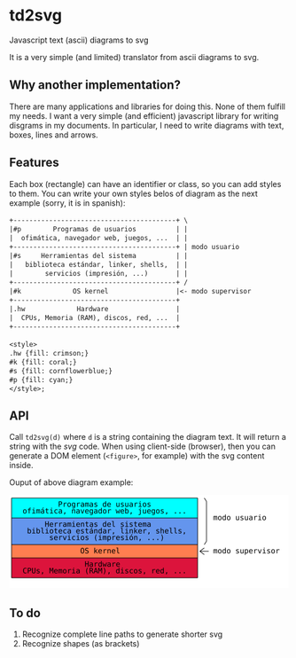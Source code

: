 # td2svg
Javascript text (ascii) diagrams to svg

It is a very simple (and limited) translator from ascii diagrams to svg.

## Why another implementation?

There are many applications and libraries for doing this. None of them fulfill my needs. 
I want a very simple (and efficient) javascript library for writing disgrams in my documents.
In particular, I need to write diagrams with text, boxes, lines and arrows.

## Features

Each box (rectangle) can have an identifier or class, so you can add styles to them.
You can write your own styles belos of diagram as the next example (sorry, it is in spanish):

```
+-----------------------------------------+ \
|#p        Programas de usuarios          | |
|  ofimática, navegador web, juegos, ...  | |
+-----------------------------------------+ | modo usuario
|#s     Herramientas del sistema          | |
|   biblioteca estándar, linker, shells,  | |
|        servicios (impresión, ...)       | |
+-----------------------------------------+ /
|#k             OS kernel                 |<- modo supervisor
+-----------------------------------------+ 
|.hw             Hardware                 |
|  CPUs, Memoria (RAM), discos, red, ...  |
+-----------------------------------------+

<style>
.hw {fill: crimson;}
#k {fill: coral;}
#s {fill: cornflowerblue;}
#p {fill: cyan;}
</style>;
```

## API

Call `td2svg(d)` where `d` is a string containing the diagram text. It will return a string with the *svg* code.
When using client-side (browser), then you can generate a DOM element (`<figure>`, for example) with the svg content inside.

Ouput of above diagram example:

![svg output](example.svg)

## To do

1. Recognize complete line paths to generate shorter svg
2. Recognize shapes (as brackets)
